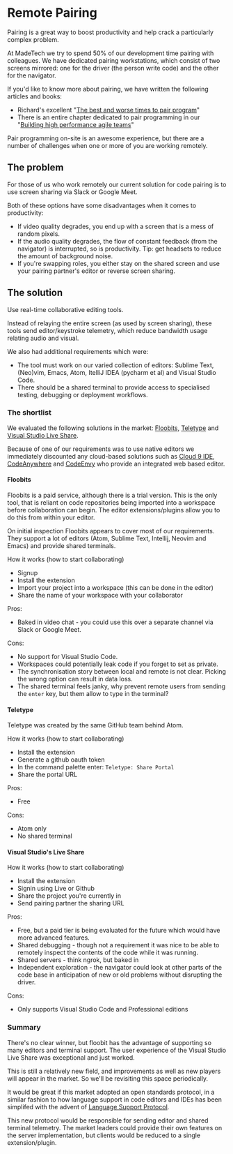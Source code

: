 # Remote Pairing

Pairing is a great way to boost productivity and help crack a particularly complex problem.

At MadeTech we try to spend 50% of our development time pairing with colleagues. We have dedicated pairing workstations, which consist of two screens mirrored: one for the driver (the person write code) and the other for the navigator.

If you'd like to know more about pairing, we have written the following articles and books:

- Richard's excellent "[The best and worse times to pair program][link_richard_pairing]"
- There is an entire chapter dedicated to pair programming in our "[Building high performance  agile teams][link_agile_book]"

Pair programming on-site is an awesome experience, but there are a number of challenges when one or more of you are working remotely.

## The problem

For those of us who work remotely our current solution for code pairing is to use screen sharing via Slack or Google Meet.

Both of these options have some disadvantages when it comes to productivity:

- If video quality degrades, you end up with a screen that is a mess of random pixels.
- If the audio quality degrades, the flow of constant feedback (from the navigator) is interrupted, so is productivity. Tip: get headsets to reduce the amount of background noise.
- If you're swapping roles, you either stay on the shared screen and use your pairing partner's editor or reverse screen sharing.

## The solution

Use real-time collaborative editing tools.

Instead of relaying the entire screen (as used by screen sharing), these tools send editor/keystroke telemetry, which reduce bandwidth usage relating audio and visual.

We also had additional requirements which were:

- The tool must work on our varied collection of editors: Sublime Text, (Neo)vim, Emacs, Atom, ItelliJ IDEA (pycharm et al) and Visual Studio Code.
- There should be a shared terminal to provide access to specialised testing, debugging or deployment workflows.

### The shortlist

We evaluated the following solutions in the market: [Floobits][link_floobits], [Teletype][link_teletype] and [Visual Studio Live Share][link_liveshare].

Because of one of our requirements was to use native editors we immediately discounted any cloud-based solutions such as [Cloud 9 IDE][link_cloud9], [CodeAnywhere][link_codeanywhere] and [CodeEnvy][link_codeenvy] who provide an integrated web based editor.

#### Floobits

Floobits is a paid service, although there is a trial version. This is the only tool, that is reliant on code repositories being imported into a workspace before collaboration can begin. The editor extensions/plugins allow you to do this from within your editor.

On initial inspection Floobits appears to cover most of our requirements. They support a lot of editors (Atom, Sublime Text, Intellij, Neovim and Emacs) and provide shared terminals.

How it works (how to start collaborating)

- Signup
- Install the extension
- Import your project into a workspace (this can be done in the editor)
- Share the name of your workspace with your collaborator

Pros:

- Baked in video chat - you could use this over a separate channel via Slack or Google Meet.

Cons:

- No support for Visual Studio Code.
- Workspaces could potentially leak code if you forget to set as private.
- The synchronisation story between local and remote is not clear. Picking the wrong option can result in data loss.
- The shared terminal feels janky, why prevent remote users from sending the `enter` key, but them allow to type in the terminal?

#### Teletype

Teletype was created by the same GitHub team behind Atom.

How it works (how to start collaborating)

- Install the extension
- Generate a github oauth token
- In the command palette enter: `Teletype: Share Portal`
- Share the portal URL

Pros:

- Free

Cons:

- Atom only
- No shared terminal

#### Visual Studio's Live Share

How it works (how to start collaborating)

- Install the extension
- Signin using Live or Github
- Share the project you're currently in
- Send pairing partner the sharing URL

Pros:

- Free, but a paid tier is being evaluated for the future which would have more advanced features.
- Shared debugging - though not a requirement it was nice to be able to remotely inspect the contents of the code while it was running.
- Shared servers - think ngrok, but baked in
- Independent exploration - the navigator could look at other parts of the code base in anticipation of new or old problems without disrupting the driver.

Cons:

- Only supports Visual Studio Code and Professional editions

### Summary

There's no clear winner, but floobit has the advantage of supporting so many editors and terminal support. The user experience of the Visual Studio Live Share was exceptional and just worked.

This is still a relatively new field, and improvements as well as new players will appear in the market. So we'll be revisiting this space periodically.

It would be great if this market adopted an open standards protocol, in a similar fashion to how language support in code editors and IDEs has been simplifed with the advent of [Language Support Protocol][link_lsp].

This new protocol would be responsible for sending editor and shared terminal telemetry. The market leaders could provide their own features on the server implementation, but clients would be reduced to a single extension/plugin.


[link_richard_pairing]:  https://www.madetech.com/blog/the-best-and-worst-times-to-pair-program
[link_agile_book]: https://www.madetech.com/resources/ebook/building_high_performance_agile_teams
[link_floobits]: https://floobits.com/
[link_teletype]: https://teletype.atom.io/
[link_liveshare]: https://www.visualstudio.com/services/live-share/
[link_cloud9]: https://c9.io/
[link_codeanywhere]: https://codeanywhere.com/
[link_codeenvy]: https://codenvy.com/
[link_flootty]: https://floobits.com/help/flootty
[link_lsp]: https://en.wikipedia.org/wiki/Language_Server_Protocol